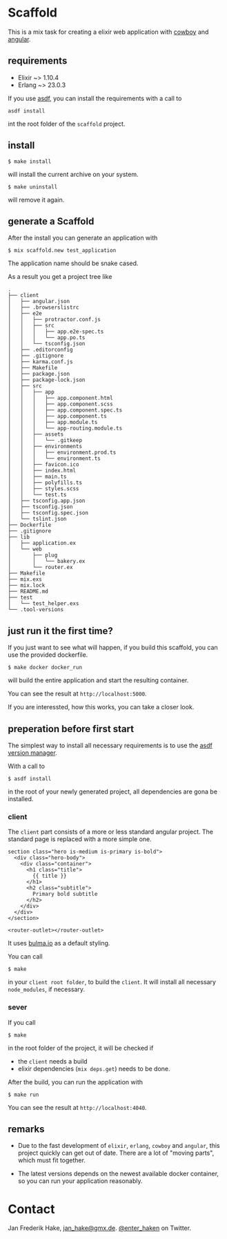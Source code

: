 # Scaffold

This is a mix task for creating a elixir web application with [cowboy][1] and [angular][2].

## requirements

* Elixir ~> 1.10.4
* Erlang ~> 23.0.3

If you use [asdf][3], you can install the requirements with a call to

```
asdf install
```

int the root folder of the `scaffold` project.

## install

```
$ make install
```

will install the current archive on your system.

```
$ make uninstall
```

will remove it again.

## generate a Scaffold

After the install you can generate an application with

```
$ mix scaffold.new test_application
```

The application name should be snake cased.

As a result you get a project tree like

```
.
├── client
│   ├── angular.json
│   ├── .browserslistrc
│   ├── e2e
│   │   ├── protractor.conf.js
│   │   ├── src
│   │   │   ├── app.e2e-spec.ts
│   │   │   └── app.po.ts
│   │   └── tsconfig.json
│   ├── .editorconfig
│   ├── .gitignore
│   ├── karma.conf.js
│   ├── Makefile
│   ├── package.json
│   ├── package-lock.json
│   ├── src
│   │   ├── app
│   │   │   ├── app.component.html
│   │   │   ├── app.component.scss
│   │   │   ├── app.component.spec.ts
│   │   │   ├── app.component.ts
│   │   │   ├── app.module.ts
│   │   │   └── app-routing.module.ts
│   │   ├── assets
│   │   │   └── .gitkeep
│   │   ├── environments
│   │   │   ├── environment.prod.ts
│   │   │   └── environment.ts
│   │   ├── favicon.ico
│   │   ├── index.html
│   │   ├── main.ts
│   │   ├── polyfills.ts
│   │   ├── styles.scss
│   │   └── test.ts
│   ├── tsconfig.app.json
│   ├── tsconfig.json
│   ├── tsconfig.spec.json
│   └── tslint.json
├── Dockerfile
├── .gitignore
├── lib
│   ├── application.ex
│   └── web
│       ├── plug
│       │   └── bakery.ex
│       └── router.ex
├── Makefile
├── mix.exs
├── mix.lock
├── README.md
├── test
│   └── test_helper.exs
└── .tool-versions
```

## just run it the first time?

If you just want to see what will happen, if you build this scaffold, you can use the provided dockerfile.

```
$ make docker docker_run
```

will build the entire application and start the resulting container.

You can see the result at `http://localhost:5000`.

If you are interessted, how this works, you can take a closer look.

## preperation before first start

The simplest way to install all necessary requirements is to use the [asdf version manager][3].

With a call to

```
$ asdf install
```

in the root of your newly generated project, all dependencies are gona be installed.


### client

The `client` part consists of a more or less standard angular project.
The standard page is replaced with a more simple one.

```
section class="hero is-medium is-primary is-bold">
  <div class="hero-body">
    <div class="container">
      <h1 class="title">
        {{ title }}
      </h1>
      <h2 class="subtitle">
        Primary bold subtitle
      </h2>
    </div>
  </div>
</section>

<router-outlet></router-outlet>
```

It uses [bulma.io][4] as a default styling.

You can call

```
$ make
```

in your `client root folder`, to build the `client`. 
It will install all necessary `node_modules`, if necessary.

### sever

If you call

```
$ make
```

in the root folder of the project, it will be checked if

* the `client` needs a build
* elixir dependencies (`mix deps.get`) needs to be done.

After the build, you can run the application with

```
$ make run
```

You can see the result at `http://localhost:4040`.


## remarks

* Due to the fast development of `elixir`, `erlang`, `cowboy` and `angular`, this project quickly can get out of date. 
There are a lot of "moving parts", which must fit together.

* The latest versions depends on the newest available docker container, so you can run your application reasonably.

# Contact

Jan Frederik Hake, <jan_hake@gmx.de>. [@enter_haken](https://twitter.com/enter_haken) on Twitter.

[1]: https://github.com/ninenines/cowboy
[2]: https://angular.io/
[3]: https://github.com/asdf-vm/asdf
[4]: https://bulma.io

